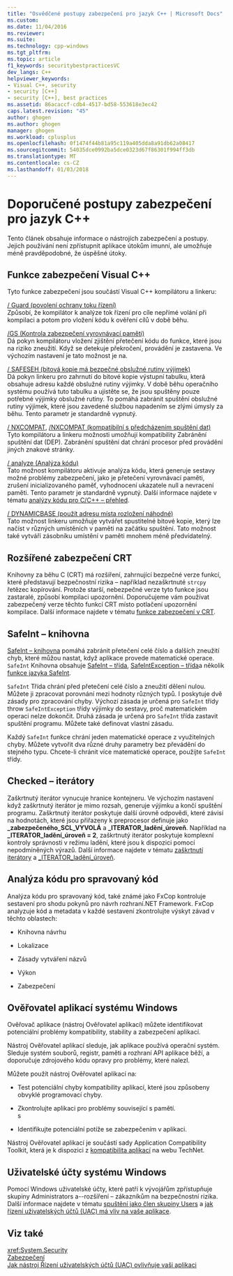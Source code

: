 ```yaml
---
title: "Osvědčené postupy zabezpečení pro jazyk C++ | Microsoft Docs"
ms.custom: 
ms.date: 11/04/2016
ms.reviewer: 
ms.suite: 
ms.technology: cpp-windows
ms.tgt_pltfrm: 
ms.topic: article
f1_keywords: securitybestpracticesVC
dev_langs: C++
helpviewer_keywords:
- Visual C++, security
- security [C++]
- security [C++], best practices
ms.assetid: 86acaccf-cdb4-4517-bd58-553618e3ec42
caps.latest.revision: "45"
author: ghogen
ms.author: ghogen
manager: ghogen
ms.workload: cplusplus
ms.openlocfilehash: 0f1474f44b81a95c119a405dda8a91db62a08417
ms.sourcegitcommit: 54035dce0992ba5dce0323d67f86301f994ff3db
ms.translationtype: MT
ms.contentlocale: cs-CZ
ms.lasthandoff: 01/03/2018
---
```

# <a name="security-best-practices-for-c"></a>Doporučené postupy zabezpečení pro jazyk C++
Tento článek obsahuje informace o nástrojích zabezpečení a postupy. Jejich používání není zpřístupnit aplikace útokům imunní, ale umožňuje méně pravděpodobné, že úspěšné útoky.  
  
## <a name="visual-c-security-features"></a>Funkce zabezpečení Visual C++  
 Tyto funkce zabezpečení jsou součástí Visual C++ kompilátoru a linkeru:  
  
 [/ Guard (povolení ochrany toku řízení)](../build/reference/guard-enable-control-flow-guard.md)  
 Způsobí, že kompilátor k analýze tok řízení pro cíle nepřímé volání při kompilaci a potom pro vložení kódu k ověření cílů v době běhu.  
  
 [/GS (Kontrola zabezpečení vyrovnávací paměti)](../build/reference/gs-buffer-security-check.md)  
 Dá pokyn kompilátoru vložení zjištění přetečení kódu do funkce, které jsou na riziko zneužití. Když se detekuje překročení, provádění je zastavena. Ve výchozím nastavení je tato možnost je na.  
  
 [/ SAFESEH (bitová kopie má bezpečné obslužné rutiny výjimek)](../build/reference/safeseh-image-has-safe-exception-handlers.md)  
 Dá pokyn linkeru pro zahrnutí do bitové kopie výstupní tabulku, která obsahuje adresu každé obslužné rutiny výjimky. V době běhu operačního systému používá tuto tabulku a ujistěte se, že jsou spuštěny pouze potřebné výjimky obslužné rutiny. To pomáhá zabránit spuštění obslužné rutiny výjimek, které jsou zavedené službou napadením se zlými úmysly za běhu. Tento parametr je standardně vypnutý.  
  
 [/ NXCOMPAT](../build/reference/nxcompat.md), [/NXCOMPAT (kompatibilní s předcházením spuštění dat)](../build/reference/nxcompat-compatible-with-data-execution-prevention.md)  
 Tyto kompilátoru a linkeru možnosti umožňují kompatibility Zabránění spuštění dat (DEP). Zabránění spuštění dat chrání procesor před provádění jiných znakové stránky.  
  
 [/ analyze (Analýza kódu)](../build/reference/analyze-code-analysis.md)  
 Tato možnost kompilátoru aktivuje analýza kódu, která generuje sestavy možné problémy zabezpečení, jako je přetečení vyrovnávací paměti, zrušení inicializovaného paměť, vyhodnocení ukazatele null a nevracení paměti. Tento parametr je standardně vypnutý. Další informace najdete v tématu [analýzy kódu pro C/C++ – přehled](/visualstudio/code-quality/code-analysis-for-c-cpp-overview).  
  
 [/ DYNAMICBASE (použít adresu místa rozložení náhodné)](../build/reference/dynamicbase-use-address-space-layout-randomization.md)  
 Tato možnost linkeru umožňuje vytvářet spustitelné bitové kopie, který lze načíst v různých umístěních v paměti na začátku spuštění. Tato možnost také vytváří zásobníku umístění v paměti mnohem méně předvídatelný.  
  
## <a name="security-enhanced-crt"></a>Rozšířené zabezpečení CRT  
 Knihovny za běhu C (CRT) má rozšíření, zahrnující bezpečné verze funkcí, které představují bezpečnostní rizika – například nezaškrtnuté `strcpy` řetězec kopírování. Protože starší, nebezpečné verze tyto funkce jsou zastaralé, způsobí kompilaci upozornění. Doporučujeme vám používat zabezpečený verze těchto funkcí CRT místo potlačení upozornění kompilace. Další informace najdete v tématu [funkce zabezpečení v CRT](../c-runtime-library/security-features-in-the-crt.md).  
  
## <a name="safeint-library"></a>SafeInt – knihovna  
 [SafeInt – knihovna](../windows/safeint-library.md) pomáhá zabránit přetečení celé číslo a dalších zneužití chyb, které můžou nastat, když aplikace provede matematické operace. `SafeInt` Knihovna obsahuje [SafeInt – třída](../windows/safeint-class.md), [SafeIntException – třída](../windows/safeintexception-class.md)a několik [funkce jazyka SafeInt](../windows/safeint-functions.md).  
  
 `SafeInt` Třída chrání před přetečení celé číslo a zneužití dělení nulou. Můžete ji zpracovat porovnání mezi hodnoty různých typů. I poskytuje dvě zásady pro zpracování chyby. Výchozí zásada je určená pro `SafeInt` třídy throw `SafeIntException` třídy výjimky do sestavy, proč matematickém operaci nelze dokončit. Druhá zásada je určená pro `SafeInt` třída zastavit spuštění programu. Můžete také definovat vlastní zásadu.  
  
 Každý `SafeInt` funkce chrání jeden matematické operace z využitelných chyby. Můžete vytvořit dva různé druhy parametry bez převádění do stejného typu. Chcete-li chránit více matematické operace, použijte `SafeInt` třídy.  
  
## <a name="checked-iterators"></a>Checked – iterátory  
 Zaškrtnutý iterátor vynucuje hranice kontejneru. Ve výchozím nastavení když zaškrtnutý iterátor je mimo rozsah, generuje výjimku a končí spuštění programu. Zaškrtnutý iterátor poskytuje další úrovně odpovědi, které závisí na hodnotách, které jsou přiřazeny k preprocesor definuje jako  **\_zabezpečeného\_SCL\_VYVOLÁ** a  **\_ITERATOR\_ladění\_úroveň**. Například na  **\_ITERATOR\_ladění\_úroveň = 2**, zaškrtnutý iterátor poskytuje komplexní kontroly správnosti v režimu ladění, které jsou k dispozici pomocí nepodmíněných výrazů. Další informace najdete v tématu [zaškrtnutí iterátory](../standard-library/checked-iterators.md) a [ \_ITERATOR\_ladění\_úroveň](../standard-library/iterator-debug-level.md).  
  
## <a name="code-analysis-for-managed-code"></a>Analýza kódu pro spravovaný kód  
 Analýza kódu pro spravovaný kód, také známé jako FxCop kontroluje sestavení pro shodu pokynů pro návrh rozhraní.NET Framework. FxCop analyzuje kód a metadata v každé sestavení zkontrolujte výskyt závad v těchto oblastech:  
  
-   Knihovna návrhu  
  
-   Lokalizace  
  
-   Zásady vytváření názvů  
  
-   Výkon  
  
-   Zabezpečení  
  
## <a name="windows-application-verifier"></a>Ověřovatel aplikací systému Windows  
 Ověřovač aplikace (nástroj Ověřovatel aplikací) můžete identifikovat potenciální problémy kompatibility, stability a zabezpečení aplikací.  
  
 Nástroj Ověřovatel aplikací sleduje, jak aplikace používá operační systém. Sleduje systém souborů, registr, paměti a rozhraní API aplikace běží, a doporučuje zdrojového kódu opravy pro problémy, které nalezl.  
  
 Můžete použít nástroj Ověřovatel aplikací na:  
  
-   Test potenciální chyby kompatibility aplikací, které jsou způsobeny obvyklé programovací chyby.  
  
-   Zkontrolujte aplikaci pro problémy související s pamětí.  
  s
-   Identifikujte potenciální potíže se zabezpečením v aplikaci.  
  
 Nástroj Ověřovatel aplikací je součástí sady Application Compatibility Toolkit, která je k dispozici z [kompatibilita aplikací](http://go.microsoft.com/fwlink/p/?linkid=91277) na webu TechNet.  
  

## <a name="windows-user-accounts"></a>Uživatelské účty systému Windows  
 Pomocí Windows uživatelské účty, které patří k vývojářům zpřístupňuje skupiny Administrators a--rozšíření – zákazníkům na bezpečnostní rizika. Další informace najdete v tématu [spuštění jako člen skupiny Users](running-as-a-member-of-the-users-group.md) a [jak řízení uživatelských účtů (UAC) má vliv na vaše aplikace](how-user-account-control-uac-affects-your-application.md).  
  
## <a name="see-also"></a>Viz také  
 <xref:System.Security>   
 [Zabezpečení](/dotnet/standard/security/index)   
 [Jak nástroj Řízení uživatelských účtů (UAC) ovlivňuje vaši aplikaci](how-user-account-control-uac-affects-your-application.md)